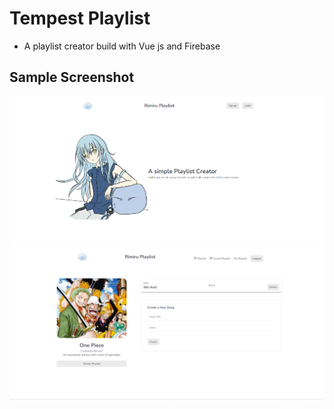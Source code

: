 # Tempest Playlist
- A playlist creator build with Vue js and Firebase

## Sample Screenshot
<img src="screenshots/rimiru playlist.png">
<img src="screenshots/playlist.png">
